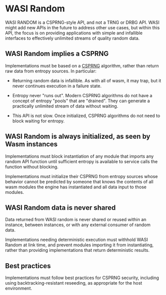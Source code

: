 # WASI Random

WASI RANDOM is a CSPRNG-style API, and not a TRNG or DRBG API. WASI might
add new APIs in the future to address other use cases, but within this API,
the focus is on providing applications with simple and infallible interfaces
to effectively unlimited streams of quality random data.

## WASI Random implies a CSPRNG

Implementations must be based on a [CSPRNG] algorithm, rather than return raw
data from entropy sources. In particular:

 - Returning random data is infallible. As with all of wasm, it may trap, but
   it never continues execution in a failure state.

 - Entropy never "runs out". Modern CSPRNG algorithms do not have a concept of
   entropy "pools" that are "drained". They can generate a practically unlimited
   stream of data without waiting.

 - This API is not slow. Once initialized, CSPRNG algorithms do not need to
   block waiting for entropy.

## WASI Random is always initialized, as seen by Wasm instances

Implementations must block instantiation of any module that imports any random
API function until sufficient entropy is available to service calls the
function without blocking.

Implementations must initialize their CSPRNG from entropy sources whose
behavior cannot be predicted by someone that knows the contents of all wasm
modules the engine has instantiated and all data input to those modules.

## WASI Random data is never shared

Data returned from WASI random is never shared or reused within an instance,
between instances, or with any external consumer of random data.

Implementations needing deterministic execution must withhold WASI Random at
link time, and prevent modules importing it from instantiating, rather than
providing implementations that return deterministic results.

## Best practices

Implementations must follow best practices for CSPRNG security, including
using backtracking-resistant reseeding, as appropriate for the host
environment.

[CSPRNG]: https://en.wikipedia.org/wiki/Cryptographically-secure_pseudorandom_number_generator

